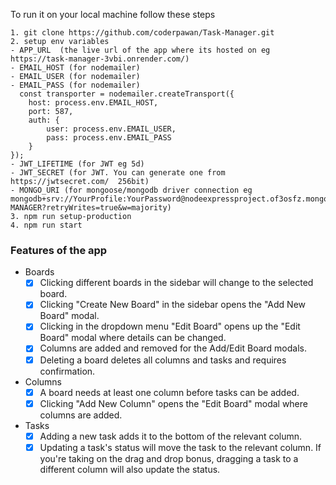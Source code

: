 To run it on your local machine follow these steps
```
1. git clone https://github.com/coderpawan/Task-Manager.git
2. setup env variables
- APP_URL  (the live url of the app where its hosted on eg https://task-manager-3vbi.onrender.com/)
- EMAIL_HOST (for nodemailer)
- EMAIL_USER (for nodemailer)
- EMAIL_PASS (for nodemailer)
  const transporter = nodemailer.createTransport({
    host: process.env.EMAIL_HOST,
    port: 587,
    auth: {
        user: process.env.EMAIL_USER,
        pass: process.env.EMAIL_PASS
    }
});
- JWT_LIFETIME (for JWT eg 5d)
- JWT_SECRET (for JWT. You can generate one from https://jwtsecret.com/  256bit)
- MONGO_URI (for mongoose/mongodb driver connection eg mongodb+srv://YourProfile:YourPassword@nodeexpressproject.of3osfz.mongodb.net/TASK-MANAGER?retryWrites=true&w=majority)
3. npm run setup-production
4. npm run start
```


### Features of the app

- Boards
  - [x] Clicking different boards in the sidebar will change to the selected board.
  - [x] Clicking "Create New Board" in the sidebar opens the "Add New Board" modal.
  - [x] Clicking in the dropdown menu "Edit Board" opens up the "Edit Board" modal where details can be changed.
  - [x] Columns are added and removed for the Add/Edit Board modals.
  - [x] Deleting a board deletes all columns and tasks and requires confirmation.
- Columns
  - [x] A board needs at least one column before tasks can be added.
  - [x] Clicking "Add New Column" opens the "Edit Board" modal where columns are added.
- Tasks
  - [x] Adding a new task adds it to the bottom of the relevant column.
  - [x] Updating a task's status will move the task to the relevant column. If you're taking on the drag and drop bonus, dragging a task to a different column will also update the status.

